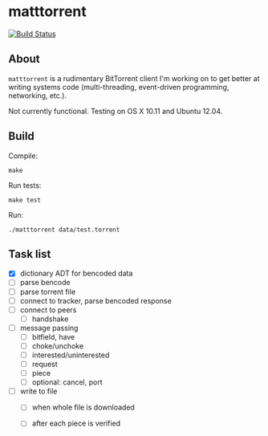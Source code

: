 # matttorrent

[![Build
Status](https://travis-ci.org/westrik/matttorrent.svg?branch=master)](https://travis-ci.org/mattwestrik/matttorrent)

## About

`matttorrent` is a rudimentary BitTorrent client I'm working on to get better at 
writing systems code (multi-threading, event-driven programming, networking,
etc.).

Not currently functional.
Testing on OS X 10.11 and Ubuntu 12.04.


## Build

Compile:
````
make
````

Run tests:
````
make test
````

Run:
````
./matttorrent data/test.torrent
````


## Task list

- [x] dictionary ADT for bencoded data
- [ ] parse bencode
- [ ] parse torrent file
- [ ] connect to tracker, parse bencoded response
- [ ] connect to peers
  - [ ] handshake 
- [ ] message passing
  - [ ] bitfield, have
  - [ ] choke/unchoke
  - [ ] interested/uninterested
  - [ ] request
  - [ ] piece
  - [ ] optional: cancel, port
- [ ] write to file
  - [ ] when whole file is downloaded
  - [ ] after each piece is verified

